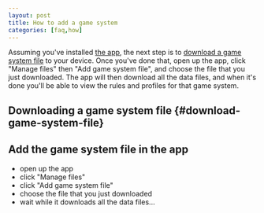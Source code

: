 ```yaml
---
layout: post
title: How to add a game system
categories: [faq,how]
---
```


Assuming you've installed [the app](/faq/download/2021/11/14/download-it), the next step is to [download a game system file](/faq/how/2021/11/10/how-to-add-a-game-system/#download-game-system-file) to your device. Once you've done that, open up the app, click "Manage files" then "Add game system file", and choose the file that you just downloaded. The app will then download all the data files, and when it's done you'll be able to view the rules and profiles for that game system.

## Downloading a game system file {#download-game-system-file}


## Add the game system file in the app

- open up the app
- click "Manage files"
- click "Add game system file"
- choose the file that you just downloaded
- wait while it downloads all the data files...
